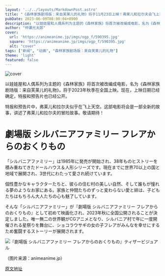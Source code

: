 ```yaml
---
layout: '../../layouts/MarkdownPost.astro'
title: "《森林家族剧场版：来自芙莱儿的礼物》将于11月23日上映！弗莱儿和拉尔夫会飞上天空吗？特报和预告片公开"
pubDate: 2023-06-09T08:00:04+0900
description: "以娃娃屋和人偶系列为主题的《森林家族》将首次被改编成电影，名为《森林家族剧场版：来自芙莱儿的礼物》，将于2023年秋季在全国上映。现在，上映日期已经确定，特报和预告片也已经公开。"
author: "仲瀬光太郎"
cover:
  url: 'https://animeanime.jp/imgs/ogp_f/590395.jpg'
  square: 'https://animeanime.jp/imgs/ogp_f/590395.jpg'
  alt: "cover"
tags: ["新闻", "动画", "森林家族剧场版：来自芙莱儿的礼物"]
theme: 'light'
featured: false
---
```


![cover](https://animeanime.jp/imgs/ogp_f/590395.jpg)

以娃娃屋和人偶系列为主题的《森林家族》将首次被改编成电影，名为《森林家族剧场版：来自芙莱儿的礼物》，将于2023年秋季在全国上映。现在，上映日期已经确定，特报和预告片也已经公开。

特报和预告片中，弗莱儿和拉尔夫似乎在飞上天空。这部电影将会是一部全新的故事，讲述了弗莱儿和拉尔夫的冒险故事。敬请期待！

# 劇場版 シルバニアファミリー フレアからのおくりもの

「シルバニアファミリー」は1985年に発売が開始され、38年ものヒストリーを積み重ねてきたドールハウス＆人形シリーズです。現在までに世界70以上の国と地域で展開され、3世代にわたって愛され続けています。

個性豊かなキャラクターたちと、彼らの住む村の美しい自然、そして誰もが憧れる夢のようなお家にある。家族と仲間たちのずっと変わらない愛と絆は、子どもたちはもちろん大人たちの心も魅了しています。

そんな「シルバニアファミリー」が『劇場版 シルバニアファミリー フレアからのおくりもの』として初めて映画化され、2023年秋に全国公開されることが決定しました。唯一無二の世界観がCGアニメとなり、シルバニア村で年に一度開催される星祭りを舞台に、ショコラウサギの女の子フレアがみんなを幸せにするため奮闘するストーリーが展開されます。

![『劇場版 シルバニアファミリー フレアからのおくりもの』ティザービジュアル](https://animeanime.jp/imgs/zoom/590771.jpg)

（图片来源：animeanime.jp）

  [原文地址](https://animeanime.jp/article/2023/06/09/77820.html)